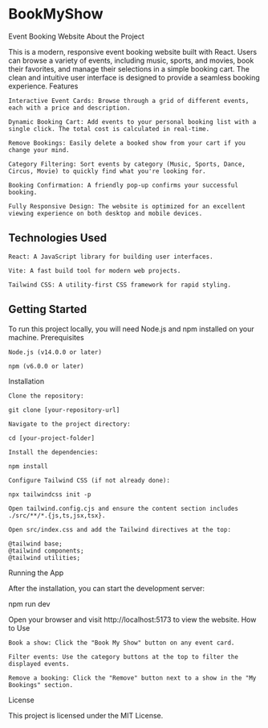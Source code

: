 # BookMyShow
Event Booking Website
About the Project

This is a modern, responsive event booking website built with React. Users can browse a variety of events, including music, sports, and movies, book their favorites, and manage their selections in a simple booking cart. The clean and intuitive user interface is designed to provide a seamless booking experience.
Features

    Interactive Event Cards: Browse through a grid of different events, each with a price and description.

    Dynamic Booking Cart: Add events to your personal booking list with a single click. The total cost is calculated in real-time.

    Remove Bookings: Easily delete a booked show from your cart if you change your mind.

    Category Filtering: Sort events by category (Music, Sports, Dance, Circus, Movie) to quickly find what you're looking for.

    Booking Confirmation: A friendly pop-up confirms your successful booking.

    Fully Responsive Design: The website is optimized for an excellent viewing experience on both desktop and mobile devices.

## Technologies Used

    React: A JavaScript library for building user interfaces.

    Vite: A fast build tool for modern web projects.

    Tailwind CSS: A utility-first CSS framework for rapid styling.

## Getting Started

To run this project locally, you will need Node.js and npm installed on your machine.
Prerequisites

    Node.js (v14.0.0 or later)

    npm (v6.0.0 or later)

Installation

    Clone the repository:

    git clone [your-repository-url]

    Navigate to the project directory:

    cd [your-project-folder]

    Install the dependencies:

    npm install

    Configure Tailwind CSS (if not already done):

    npx tailwindcss init -p

    Open tailwind.config.cjs and ensure the content section includes ./src/**/*.{js,ts,jsx,tsx}.

    Open src/index.css and add the Tailwind directives at the top:

    @tailwind base;
    @tailwind components;
    @tailwind utilities;

Running the App

After the installation, you can start the development server:

npm run dev

Open your browser and visit http://localhost:5173 to view the website.
How to Use

    Book a show: Click the "Book My Show" button on any event card.

    Filter events: Use the category buttons at the top to filter the displayed events.

    Remove a booking: Click the "Remove" button next to a show in the "My Bookings" section.

License

This project is licensed under the MIT License.
